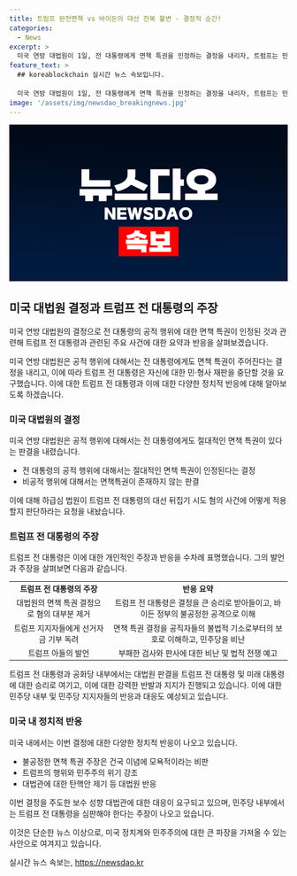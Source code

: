 ```yaml
---
title: 트럼프 완전면책 vs 바이든의 대선 전복 불변 - 결정적 순간!
categories:
  - News
excerpt: >
  미국 연방 대법원이 1일, 전 대통령에게 면책 특권을 인정하는 결정을 내리자, 트럼프는 민·형사 재판 중단을 요구했다. 반면 바이든측과 민주당은 트럼프의 지지자들을 선동한 사실을 강조하며, 보수 성향 대법관들의 결정이 민주주의를 위기에 빠뜨릴 수 있다고 경고했다. 트럼프는 대법원 결정을 환영하며, 부패한 바이든에 대한 마녀사냥을 끝내야 한다고 강조했고, 이에 대한 바이든측의 반응과 민주당의 대응책에 대해 이슈화 되고 있다.
feature_text: >
  ## koreablockchain 실시간 뉴스 속보입니다.

  미국 연방 대법원이 1일, 전 대통령에게 면책 특권을 인정하는 결정을 내리자, 트럼프는 민·형사 재판 중단을 요구했다. 반면 바이든측과 민주당은 트럼프의 지지자들을 선동한 사실을 강조하며, 보수 성향 대법관들의 결정이 민주주의를 위기에 빠뜨릴 수 있다고 경고했다. 트럼프는 대법원 결정을 환영하며, 부패한 바이든에 대한 마녀사냥을 끝내야 한다고 강조했고, 이에 대한 바이든측의 반응과 민주당의 대응책에 대해 이슈화 되고 있다.
image: '/assets/img/newsdao_breakingnews.jpg'
---
```


<p><img src="/assets/img/newsdao_breakingnews.jpg" alt="koreablockchain 속보" /></p>

<h2 data-ke-size="size26">미국 대법원 결정과 트럼프 전 대통령의 주장</h2>

<p>미국 연방 대법원의 결정으로 전 대통령의 공적 행위에 대한 면책 특권이 인정된 것과 관련해 트럼프 전 대통령과 관련된 주요 사건에 대한 요약과 반응을 살펴보겠습니다.</p>

<p data-ke-size="size16">미국 연방 대법원은 공적 행위에 대해서는 전 대통령에게도 면책 특권이 주어진다는 결정을 내리고, 이에 따라 트럼프 전 대통령은 자신에 대한 민·형사 재판을 중단할 것을 요구했습니다. 이에 대한 트럼프 전 대통령과 이에 대한 다양한 정치적 반응에 대해 알아보도록 하겠습니다.</p>

<h3 data-ke-size="size23">미국 대법원의 결정</h3>

<p>미국 연방 대법원은 공적 행위에 대해서는 전 대통령에게도 절대적인 면책 특권이 있다는 판결을 내렸습니다.</p>

<ul>
    <li>전 대통령의 공적 행위에 대해서는 절대적인 면책 특권이 인정된다는 결정</li>
    <li>비공적 행위에 대해서는 면책특권이 존재하지 않는 판결</li>
</ul>

<p data-ke-size="size16">이에 대해 하급심 법원이 트럼프 전 대통령의 대선 뒤집기 시도 혐의 사건에 어떻게 적용할지 판단하라는 요청을 내놨습니다.</p>

<h3 data-ke-size="size23">트럼프 전 대통령의 주장</h3>

<p>트럼프 전 대통령은 이에 대한 개인적인 주장과 반응을 수차례 표명했습니다. 그의 발언과 주장을 살펴보면 다음과 같습니다.</p>

<table>
    <tr>
        <td style="text-align: center; height: 17px;"><b>트럼프 전 대통령의 주장</b></td>
        <td style="text-align: center; height: 17px;"><b>반응 요약</b></td>
    </tr>
    <tr>
        <td style="text-align: center; height: 17px;">대법원의 면책 특권 결정으로 혐의 대부분 제거</td>
        <td style="text-align: center; height: 17px;">트럼프 전 대통령은 결정을 큰 승리로 받아들이고, 바이든 정부의 불공정한 공격으로 이해</td>
    </tr>
    <tr>
        <td style="text-align: center; height: 17px;">트럼프 지지자들에게 선거자금 기부 독려</td>
        <td style="text-align: center; height: 17px;">면책 특권 결정을 공직자들의 불법적 기소로부터의 보호로 이해하고, 민주당을 비난</td>
    </tr>
    <tr>
        <td style="text-align: center; height: 17px;">트럼프 아들의 발언</td>
        <td style="text-align: center; height: 17px;">부패한 검사와 판사에 대한 비난 및 법적 전쟁 예고</td>
    </tr>
</table>

<p data-ke-size="size16">트럼프 전 대통령과 공화당 내부에서는 대법원 판결을 트럼프 전 대통령 및 미래 대통령에 대한 승리로 여기고, 이에 대한 강력한 반발과 지지가 진행되고 있습니다. 이에 대한 민주당 내부 및 민주당 지지자들의 반응과 대응도 예상되고 있습니다.</p>

<h3 data-ke-size="size23">미국 내 정치적 반응</h3>

<p>미국 내에서는 이번 결정에 대한 다양한 정치적 반응이 나오고 있습니다.</p>

<ul>
    <li>불공정한 면책 특권 주장은 건국 이념에 모욕적이라는 비판</li>
    <li>트럼프의 행위와 민주주의 위기 강조</li>
    <li>대법관에 대한 탄핵안 제기 등 대법원 반응</li>
</ul>

<p data-ke-size="size16">이번 결정을 주도한 보수 성향 대법관에 대한 대응이 요구되고 있으며, 민주당 내부에서는 트럼프 전 대통령을 심판해야 한다는 주장이 나오고 있습니다.</p>

<p>이것은 단순한 뉴스 이상으로, 미국 정치계와 민주주의에 대한 큰 파장을 가져올 수 있는 사안으로 여겨지고 있습니다.</p>
실시간 뉴스 속보는, <a href="https://newsdao.kr" rel="dofollow">https://newsdao.kr</a>


